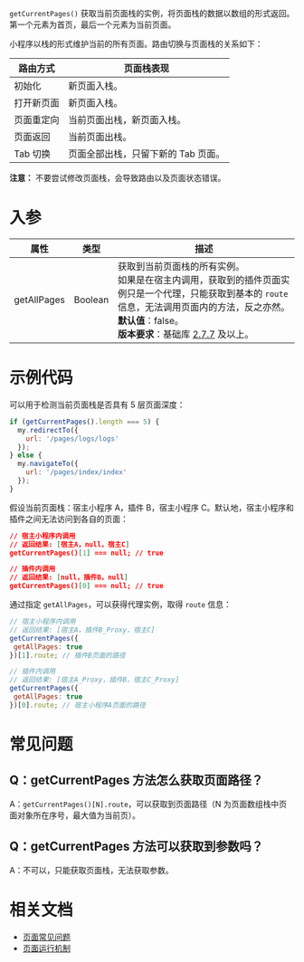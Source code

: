 `getCurrentPages()` 获取当前页面栈的实例，将页面栈的数据以数组的形式返回。第一个元素为首页，最后一个元素为当前页面。

小程序以栈的形式维护当前的所有页面。路由切换与页面栈的关系如下：

| **路由方式** | **页面栈表现** |
| --- | --- |
| 初始化 | 新页面入栈。 |
| 打开新页面 | 新页面入栈。 |
| 页面重定向 | 当前页面出栈，新页面入栈。 |
| 页面返回 | 当前页面出栈。 |
| Tab 切换 | 页面全部出栈，只留下新的 Tab 页面。 |

**注意：** 不要尝试修改页面栈，会导致路由以及页面状态错误。

# 入参
| **属性** | **类型** | **描述** |
| --- | --- | --- |
| getAllPages | Boolean | 获取到当前页面栈的所有实例。<br /> 如果是在宿主内调用，获取到的插件页面实例只是一个代理，只能获取到基本的 `route` 信息，无法调用页面内的方法，反之亦然。<br /> **默认值**：false。<br />**版本要求**：基础库 [2.7.7](https://opendocs.alipay.com/mini/framework/lib-upgrade-v2) 及以上。 |


# 示例代码
可以用于检测当前页面栈是否具有 5 层页面深度：
```javascript
if (getCurrentPages().length === 5) {
  my.redirectTo({
    url: '/pages/logs/logs'
  });
} else {
  my.navigateTo({
    url: '/pages/index/index'
  });
}
```
假设当前页面栈：宿主小程序 A，插件 B，宿主小程序 C。默认地，宿主小程序和插件之间无法访问到各自的页面：
```json
// 宿主小程序内调用
// 返回结果: [宿主A，null，宿主C]
getCurrentPages()[1] === null; // true

// 插件内调用
// 返回结果: [null，插件B，null]
getCurrentPages()[0] === null; // true
```
通过指定 `getAllPages`，可以获得代理实例，取得 `route` 信息：
```javascript
// 宿主小程序内调用
// 返回结果: [宿主A，插件B_Proxy，宿主C]
getCurrentPages({
 getAllPages: true
})[1].route; // 插件B页面的路径

// 插件内调用
// 返回结果: [宿主A_Proxy，插件B，宿主C_Proxy]
getCurrentPages({
 getAllPages: true
})[0].route; // 宿主小程序A页面的路径
```

# 常见问题

## Q：getCurrentPages 方法怎么获取页面路径？
A：`getCurrentPages()[N].route`，可以获取到页面路径（N 为页面数组栈中页面对象所在序号，最大值为当前页）。

## Q：getCurrentPages 方法可以获取到参数吗？
A：不可以，只能获取页面栈，无法获取参数。

# 相关文档

- [页面常见问题](https://opendocs.alipay.com/mini/framework/page-faq)
- [页面运行机制](https://opendocs.alipay.com/mini/framework/page-detail)

